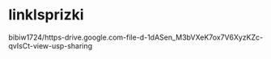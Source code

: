 # linklsprizki
bibiw1724/https-drive.google.com-file-d-1dASen_M3bVXeK7ox7V6XyzKZc-qvIsCt-view-usp-sharing
